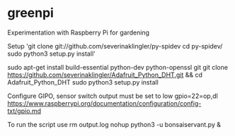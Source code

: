 # greenpi
Experimentation with Raspberry Pi for gardening


Setup
'git clone git://github.com/severinaklingler/py-spidev
cd py-spidev/
sudo python3 setup.py install'


sudo apt-get install build-essential python-dev python-openssl git
git clone https://github.com/severinaklingler/Adafruit_Python_DHT.git && cd Adafruit_Python_DHT
sudo python3 setup.py install


Configure GIPO, sensor switch output must be set to low
gpio=22=op,dl
https://www.raspberrypi.org/documentation/configuration/config-txt/gpio.md


To run the script use
rm output.log
nohup python3 -u bonsaiservant.py &
